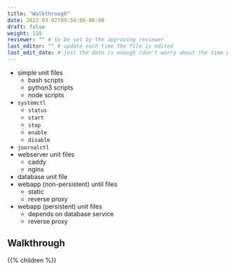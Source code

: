 ```yaml
---
title: "Walkthrough"
date: 2022-03-02T09:54:08-06:00
draft: false
weight: 110
reviewer: "" # to be set by the approving reviewer
last_editor: "" # update each time the file is edited
last_edit_date: # just the date is enough (don't worry about the time portion)
---
```


- simple unit files
  - bash scripts
  - python3 scripts
  - node scripts
- `systemctl`
  - `status`
  - `start`
  - `stop`
  - `enable`
  - `disable`
- `journalctl`
- webserver unit files
  - caddy
  - nginx
- database unit file
- webapp (non-persistent) until files
  - static
  - reverse proxy
- webapp (persistent) unit files
  - depends on database service
  - reverse proxy

## Walkthrough

{{% children %}}